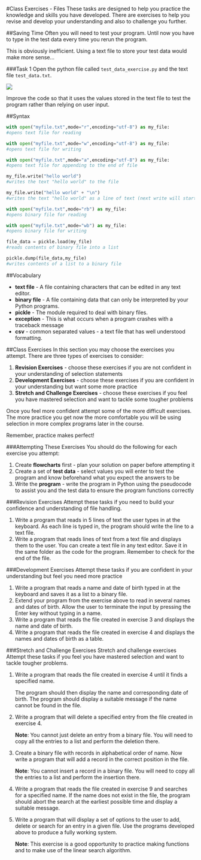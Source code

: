 #Class Exercises - Files
These tasks are designed to help you practice the knowledge and skills you have developed. There are exercises to help you revise and develop your understanding and also to challenge you further.

##Saving Time
Often you will need to test your program. Until now you have to type in the test data every time you rerun the program.

This is obviously inefficient. Using a text file to store your test data would make more sense...

###Task 1
Open the python file called `test_data_exercise.py` and the text file `test_data.txt`.

![](https://www.dropbox.com/s/s180w5eubo8v11h/test_scores.jpg?dl=1)

Improve the code so that it uses the values stored in the text file to test the program rather than relying on user input.

##Syntax

```python
with open("myfile.txt",mode="r",encoding="utf-8") as my_file:
#opens text file for reading

with open("myfile.txt",mode="w",encoding="utf-8") as my_file:
#opens text file for writing

with open("myfile.txt",mode="a",encoding="utf-8") as my_file:
#opens text file for appending to the end of file

my_file.write("hello world")
#writes the text "hello world" to the file

my_file.write("hello world" + "\n")
#writes the text "hello world" as a line of text (next write will start on a new line

with open("myfile.txt",mode="rb") as my_file:
#opens binary file for reading

with open("myfile.txt",mode="wb") as my_file:
#opens binary file for writing

file_data = pickle.load(my_file)
#reads contents of binary file into a list

pickle.dump(file_data,my_file)
#writes contents of a list to a binary file
```

##Vocabulary

- **text file** - A file containing characters that can be edited in any text editor.
- **binary file** - A file containing data that can only be interpreted by your Python programs.
- **pickle** - The module required to deal with binary files.
- **exception** - This is what occurs when a program crashes with a traceback message
- **csv** - common separated values - a text file that has well understood formatting.

##Class Exercises
In this section you may choose the exercises you attempt. There are three types of exercises to consider:

1. **Revision Exercises** - choose these exercises if you are not confident in your understanding of selection statements
2. **Development Exercises** - choose these exercises if you are confident in your understanding but want some more practice
3. **Stretch and Challenge Exercises** - choose these exercises if you feel you have mastered selection and want to tackle some tougher problems

Once you feel more confident attempt some of the more difficult exercises. The more practice you get now the more comfortable you will be using selection in more complex programs later in the course.

Remember, practice makes perfect!

###Attempting These Exercises
You should do the following for each exercise you attempt:

1. Create **flowcharts** first - plan your solution on paper before attempting it
2. Create a set of **test data** - select values you will enter to test the program and know beforehand what you expect the answers to be
3. Write the **program** - write the program in Python using the pseudocode to assist you and the test data to ensure the program functions correctly

###Revision Exercises
Attempt these tasks if you need to build your confidence and understanding of file handling.

1. Write a program that reads in 5 lines of text the user types in at the keyboard. As each line is typed in, the program should write the line to a text file.
2. Write a program that reads lines of text from a text file and displays them to the user. You can create a text file in any text editor. Save it in the same folder as the code for the program. Remember to check for the end of the file.

###Development Exercises
Attempt these tasks if you are confident in your understanding but feel you need more practice

1. Write a program that reads a name and date of birth typed in at the keyboard and saves it as a list to a binary file.
2. Extend your program from the exercise above to read in several names and dates of birth. Allow the user to terminate the input by pressing the Enter key without typing in a name.
3. Write a program that reads the file created in exercise 3 and displays the name and date of birth.
4. Write a program that reads the file created in exercise 4 and displays the names and dates of birth as a table.

###Stretch and Challenge Exercises
Stretch and challenge exercises
Attempt these tasks if you feel you have mastered selection and want to tackle tougher problems.

1. Write a program that reads the file created in exercise 4 until it finds a specified name.

    The program should then display the name and corresponding date of birth. The program should display a suitable message if the name cannot be found in the file.

2. Write a program that will delete a specified entry from the file created in exercise 4.

    **Note**: You cannot just delete an entry from a binary file. You will need to copy all the entries to a list and perform the deletion there.

3. Create a binary file with records in alphabetical order of name. Now write a program that will add a record in the correct position in the file.

    **Note**: You cannot insert a record in a binary file. You will need to copy all the entries to a list and perform the insertion there.

4. Write a program that reads the file created in exercise 9 and searches for a specified name. If the name does not exist in the file, the program should abort the search at the earliest possible time and display a suitable message.

5. Write a program that will display a set of options to the user to add, delete or search for an entry in a given file. Use the programs developed above to produce a fully working system.

    **Note**: This exercise is a good opportunity to practice making functions and to make use of the linear search algorithm.